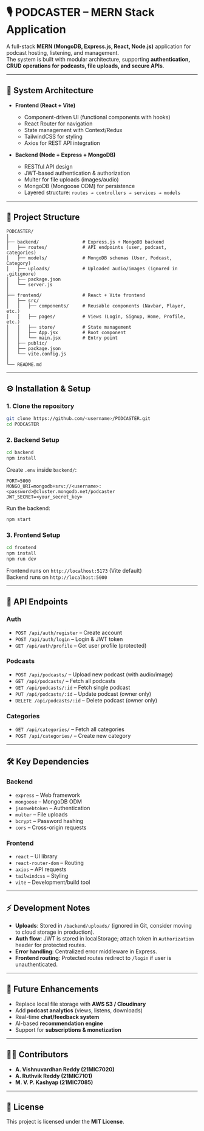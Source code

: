 # 🎙️ PODCASTER – MERN Stack Application

A full-stack **MERN (MongoDB, Express.js, React, Node.js)** application for podcast hosting, listening, and management.  
The system is built with modular architecture, supporting **authentication, CRUD operations for podcasts, file uploads, and secure APIs**.

---

## 📌 System Architecture

- **Frontend (React + Vite)**
  - Component-driven UI (functional components with hooks)
  - React Router for navigation
  - State management with Context/Redux
  - TailwindCSS for styling
  - Axios for REST API integration

- **Backend (Node + Express + MongoDB)**
  - RESTful API design
  - JWT-based authentication & authorization
  - Multer for file uploads (images/audio)
  - MongoDB (Mongoose ODM) for persistence
  - Layered structure: `routes → controllers → services → models`

---

## 📂 Project Structure

```
PODCASTER/
│
├── backend/                # Express.js + MongoDB backend
│   ├── routes/             # API endpoints (user, podcast, categories)
│   ├── models/             # MongoDB schemas (User, Podcast, Category)
│   ├── uploads/            # Uploaded audio/images (ignored in .gitignore)
│   ├── package.json
│   └── server.js
│
├── frontend/               # React + Vite frontend
│   ├── src/
│   │   ├── components/     # Reusable components (Navbar, Player, etc.)
│   │   ├── pages/          # Views (Login, Signup, Home, Profile, etc.)
│   │   ├── store/          # State management
│   │   ├── App.jsx         # Root component
│   │   └── main.jsx        # Entry point
│   ├── public/
│   ├── package.json
│   └── vite.config.js
│
└── README.md
```

---

## ⚙️ Installation & Setup

### 1. Clone the repository
```bash
git clone https://github.com/<username>/PODCASTER.git
cd PODCASTER
```

### 2. Backend Setup
```bash
cd backend
npm install
```

Create `.env` inside `backend/`:
```env
PORT=5000
MONGO_URI=mongodb+srv://<username>:<password>@cluster.mongodb.net/podcaster
JWT_SECRET=<your_secret_key>
```

Run the backend:
```bash
npm start
```

### 3. Frontend Setup
```bash
cd frontend
npm install
npm run dev
```

Frontend runs on `http://localhost:5173` (Vite default)  
Backend runs on `http://localhost:5000`

---

## 🔑 API Endpoints

### Auth
- `POST /api/auth/register` – Create account
- `POST /api/auth/login` – Login & JWT token
- `GET /api/auth/profile` – Get user profile (protected)

### Podcasts
- `POST /api/podcasts/` – Upload new podcast (with audio/image)
- `GET /api/podcasts/` – Fetch all podcasts
- `GET /api/podcasts/:id` – Fetch single podcast
- `PUT /api/podcasts/:id` – Update podcast (owner only)
- `DELETE /api/podcasts/:id` – Delete podcast (owner only)

### Categories
- `GET /api/categories/` – Fetch all categories
- `POST /api/categories/` – Create new category

---

## 🛠️ Key Dependencies

### Backend
- `express` – Web framework
- `mongoose` – MongoDB ODM
- `jsonwebtoken` – Authentication
- `multer` – File uploads
- `bcrypt` – Password hashing
- `cors` – Cross-origin requests

### Frontend
- `react` – UI library
- `react-router-dom` – Routing
- `axios` – API requests
- `tailwindcss` – Styling
- `vite` – Development/build tool

---

## ⚡ Development Notes

- **Uploads**: Stored in `/backend/uploads/` (ignored in Git, consider moving to cloud storage in production).
- **Auth flow**: JWT is stored in localStorage; attach token in `Authorization` header for protected routes.
- **Error handling**: Centralized error middleware in Express.
- **Frontend routing**: Protected routes redirect to `/login` if user is unauthenticated.

---

## 🔮 Future Enhancements

- Replace local file storage with **AWS S3 / Cloudinary**
- Add **podcast analytics** (views, listens, downloads)
- Real-time **chat/feedback system**
- AI-based **recommendation engine**
- Support for **subscriptions & monetization**

---

## 👨‍💻 Contributors

- **A. Vishnuvardhan Reddy (21MIC7020)**
- **A. Ruthvik Reddy (21MIC7101)**
- **M. V. P. Kashyap (21MIC7085)**

---

## 📜 License

This project is licensed under the **MIT License**.
